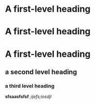 # A first-level heading
# A first-level heading
# A first-level heading

## a second level heading
### a third level heading
**sfsaasfsfsf**
_;ijefs;iosdjl_
